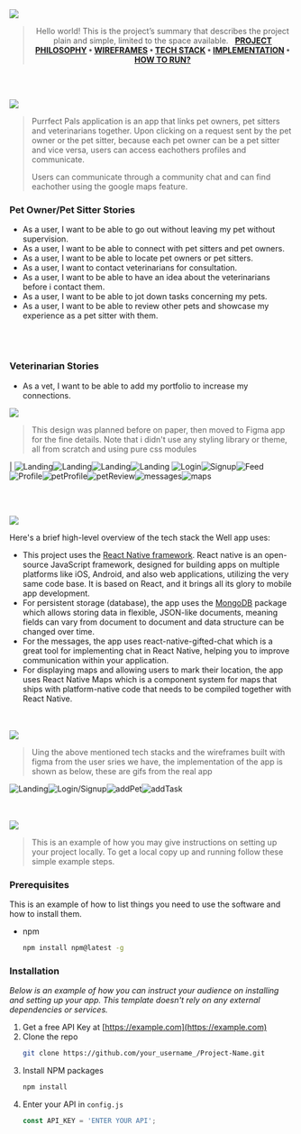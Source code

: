 <img src="./readme/title1.svg"/>

<div align="center">

> Hello world! This is the project’s summary that describes the project plain and simple, limited to the space available.  
**[PROJECT PHILOSOPHY](https://github.com/nour-msh/Purrfect-Pals) • [WIREFRAMES](https://github.com/julescript/well_app#-wireframes) • [TECH STACK](https://github.com/julescript/well_app#-tech-stack) • [IMPLEMENTATION](https://github.com/julescript/well_app#-impplementation) • [HOW TO RUN?](https://github.com/julescript/well_app#-how-to-run)**

</div>

<br><br>


<img src="./readme/title2.svg"/>

> Purrfect Pals application is an app that links pet owners, pet sitters and veterinarians together. Upon clicking on a request sent by the pet owner or the pet sitter, because each pet owner can be a pet sitter and vice versa, users can access eachothers profiles and communicate.
> 
> Users can communicate through a community chat and can find eachother using the google maps feature.
### Pet Owner/Pet Sitter Stories
- As a user, I want to be able to go out without leaving my pet without supervision.
- As a user, I want to be able to connect with pet sitters and pet owners.
- As a user, I want to be able to locate pet owners or pet sitters.
- As a user, I want to contact veterinarians for consultation.
- As a user, I want to be able to have an idea about the veterinarians before i contact them.
- As a user, I want to be able to jot down tasks concerning my pets.
- As a user, I want to be able to review other pets and showcase my experience as a pet sitter with them.

<br><br>
### Veterinarian Stories
- As a vet, I want to be able to add my portfolio to increase my connections.

<img src="./readme/title3.svg"/>

> This design was planned before on paper, then moved to Figma app for the fine details.
Note that i didn't use any styling library or theme, all from scratch and using pure css modules

| ![Landing](/readme/figma/onboarding1.png)![Landing](/readme/figma/onboarding2.png)![Landing](/readme/figma/onboarding3.png)![Landing](/readme/figma/onboarding4.png)
![Login](/readme/figma/login.png)![Signup](/readme/figma/signup.png)![Feed](/readme/figma/feed.png)![Profile](/readme/figma/profile.png)![petProfile](/readme/figma/petProfile.png)![petReview](/readme/figma/reviewPet.png)![messages](/readme/figma/messages.png)![maps](/readme/figma/maps.png)

<br><br>

<img src="./readme/title4.svg"/>

Here's a brief high-level overview of the tech stack the Well app uses:

- This project uses the [React Native framework](https://reactnative.dev/). React native is an open-source JavaScript framework, designed for building apps on multiple platforms like iOS, Android, and also web applications, utilizing the very same code base. It is based on React, and it brings all its glory to mobile app development.
- For persistent storage (database), the app uses the [MongoDB](https://www.mongodb.com/) package which allows storing data in flexible, JSON-like documents, meaning fields can vary from document to document and data structure can be changed over time.
- For the messages, the app uses react-native-gifted-chat which is a great tool for implementing chat in React Native, helping you to improve communication within your application.
- For displaying maps and allowing users to mark their location, the app uses React Native Maps which is a component system for maps that ships with platform-native code that needs to be compiled together with React Native.



<br><br>
<img src="./readme/title5.svg"/>

> Uing the above mentioned tech stacks and the wireframes built with figma from the user sries we have, the implementation of the app is shown as below, these are gifs from the real app

![Landing](/readme/gifs/onBoardingGif.gif)![Login/Signup](/readme/gifs/loginSignupGif.gif)![addPet](/readme/gifs/addPetGif.gif)![addTask](/readme/gifs/addTaskGif.gif)


<br><br>
<img src="./readme/title6.svg"/>


> This is an example of how you may give instructions on setting up your project locally.
To get a local copy up and running follow these simple example steps.
### Prerequisites

This is an example of how to list things you need to use the software and how to install them.
* npm
  ```sh
  npm install npm@latest -g
  ```

### Installation

_Below is an example of how you can instruct your audience on installing and setting up your app. This template doesn't rely on any external dependencies or services._

1. Get a free API Key at [https://example.com](https://example.com)
2. Clone the repo
   ```sh
   git clone https://github.com/your_username_/Project-Name.git
   ```
3. Install NPM packages
   ```sh
   npm install
   ```
4. Enter your API in `config.js`
   ```js
   const API_KEY = 'ENTER YOUR API';
   ```